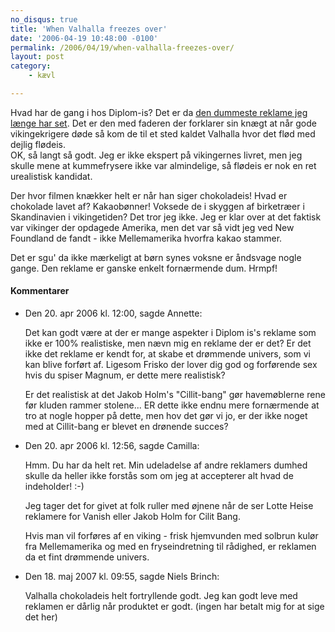 ```yaml
---
no_disqus: true
title: 'When Valhalla freezes over'
date: '2006-04-19 10:48:00 -0100'
permalink: /2006/04/19/when-valhalla-freezes-over/
layout: post
category:
    - kævl

---
```

Hvad har de gang i hos Diplom-is? Det er da [den dummeste reklame jeg længe har set](http://www.diplom-is.dk/index.gan?id=1366&subid=0). Det er den med faderen der forklarer sin knægt at når gode vikingekrigere døde så kom de til et sted kaldet Valhalla hvor det flød med dejlig flødeis.   
OK, så langt så godt. Jeg er ikke ekspert på vikingernes livret, men jeg skulle mene at kummefrysere ikke var almindelige, så flødeis er nok en ret urealistisk kandidat.

Der hvor filmen knækker helt er når han siger chokoladeis! Hvad er chokolade lavet af? Kakaobønner! Voksede de i skyggen af birketræer i Skandinavien i vikingetiden? Det tror jeg ikke. Jeg er klar over at det faktisk var vikinger der opdagede Amerika, men det var så vidt jeg ved New Foundland de fandt - ikke Mellemamerika hvorfra kakao stammer.

Det er sgu' da ikke mærkeligt at børn synes voksne er åndsvage nogle gange. Den reklame er ganske enkelt fornærmende dum. Hrmpf!
<div class="vintage-comments">
<h4>Kommentarer </h4>
<ul class="vintage-comments-list"><li>
<p class="comment-meta">Den <time datetime="2006-04-20T12:00:01+02:00">20. apr 2006 kl.  12:00</time>, sagde Annette:</p>
<p>Det kan godt være at der er mange aspekter i Diplom is's reklame som ikke er 100% realistiske, men nævn mig en reklame der er det? Er det ikke det reklame er kendt for, at skabe et drømmende univers, som vi kan blive forført af. Ligesom Frisko der lover dig god og forførende sex hvis du spiser Magnum, er dette mere realistisk?</p>
<p>Er det realistisk at det Jakob Holm's "Cillit-bang" gør havemøblerne rene før kluden rammer stolene... ER dette ikke endnu mere fornærmende at tro at nogle hopper på dette, men hov det gør vi jo, er der ikke noget med at Cillit-bang er blevet en drønende succes?</p>
</li>

<li>
<p class="comment-meta">Den <time datetime="2006-04-20T12:56:42+02:00">20. apr 2006 kl.  12:56</time>, sagde Camilla:</p>
<p>Hmm. Du har da helt ret. Min udeladelse af andre reklamers dumhed skulle da heller ikke forstås som om jeg at accepterer alt hvad de indeholder! :-)</p>
<p>Jeg tager det for givet at folk ruller med øjnene når de ser Lotte Heise reklamere for Vanish eller Jakob Holm for Cilit Bang.</p>
<p>Hvis man vil forføres af en viking - frisk hjemvunden med solbrun kulør fra Mellemamerika og med en fryseindretning til rådighed, er reklamen da et fint drømmende univers.</p>
</li>

<li>
<p class="comment-meta">Den <time datetime="2007-05-18T09:55:22+02:00">18. maj 2007 kl.  09:55</time>, sagde Niels Brinch:</p>
<p>Valhalla chokoladeis helt fortryllende godt. Jeg kan godt leve med reklamen er dårlig når produktet er godt. (ingen har betalt mig for at sige det her)</p>
</li>
</ul>
</div>
